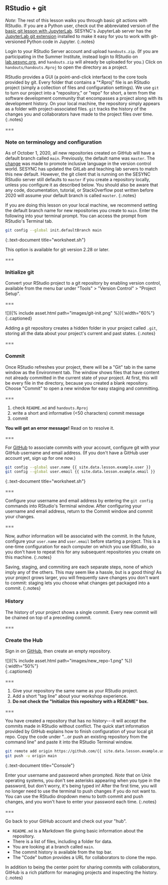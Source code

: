 ---
---

## RStudio + git

*Note*: The rest of this lesson walks you through basic git actions with RStudio.
If you are a Python user, check out the abbreviated version of the [basic git lesson with JupyterLab](https://cyberhelp.sesync.org/basic-git-lesson/git_and_jupyterlab.html). 
SESYNC's JupyterLab server has the [JupyterLab git extension](https://github.com/jupyterlab/jupyterlab-git#readme) 
installed to make it easy for you to work with git-versioned Python code in Jupyter.
{:.notes}

Login to your RStudio Server account and upload `handouts.zip`. (If you are participating in the Summer Institute, instead login to RStudio on [lab.sesync.org](https://lab.sesync.org), and `handouts.zip` will already be uploaded for you.) Click on `handouts/handouts.Rproj` to open the directory as a project.

RStudio provides a GUI (a point-and-click interface) to the core tools provided by git. 
Every folder that contains a "*.Rproj" file is an RStudio project (simply a collection of files
and configuration settings). We use `git` to turn our project into a
"repository," or "repo" for short, a term from the software development community that encompasses a
project along with its development history. On your local machine, the repository 
simply appears as a folder with project-associated files. `git` tracks the history
of the changes you and collaborators have made to the project files over time.
{:.notes}

===

### Note on terminology and configuration

As of October 1, 2020, all new repositories created on GitHub will have a default branch
called `main`. Previously, the default name was `master`. The [change](https://github.com/github/renaming) was
made to promote inclusive language in the version control world. SESYNC has updated 
the GitLab and teaching lab servers to match this new default. However, the git client that is running
on the SESYNC RStudio server still defaults to `master` if you create a repository locally, 
unless you configure it as described below.
You should also be aware that any code, documentation, tutorial, or StackOverflow
post written before 2020 will assume your default branch is called `master`. 
{:.notes}

If you are doing this lesson on your local machine, we recommend setting the
default branch name for new repositories you create to `main`. Enter the
following into your terminal prompt. You can access the prompt from RStudio's
Terminal tab.

~~~bash
git config --global init.defaultBranch main
~~~
{:.text-document title="worksheet.sh"}

This option is available for git version 2.28 or later. 

===

### Initialize git

Convert your RStudio project to a git repository by enabling version control,
available from the menu bar under "Tools" > "Version Control" > "Project Setup".

===

![]({% include asset.html path="images/git-init.png" %}){:width="60%"}  
{:.captioned}

Adding a git repository creates a hidden folder in your project called `.git`,
storing all the data about your project's current and past states.
{:.notes}

===

### Commit

Once RStudio refreshes your project, there will be a "Git" tab in the same
window as the Environment tab. The window shows files that have content not
already committed in the current state of your project. At first, this
will be every file in the directory, because you created a blank repository.
Choose "Commit" to open a new window for easy staging and committing.

===

1. check `README.md` and `handouts.Rproj`
1. write a short and informative (<50 characters) commit message
1. commit 

**You will get an error message!** Read on to resolve it.

===

For [GitHub](https://github.com) to associate commits with your account, 
configure git with your GitHub username and email address. 
(If you don't have a GitHub user account yet, sign up for one now.)

~~~bash
git config --global user.name {{ site.data.lesson.example.user }}
git config --global user.email {{ site.data.lesson.example.email }}
~~~
{:.text-document title="worksheet.sh"}

===

Configure your username and email address by entering the `git config` 
commands into RStudio's Terminal window. 
After configuring your username and email address, return to the Commit
window and commit your changes. 

===

Now, author information will be associated with the commit.
In the future, configure your `user.name` and
`user.email` before starting a project. 
This is a one-time configuration for each computer on which you use
RStudio, so you don't have to repeat this for any subsequent repositories you
create on this machine.
{:.notes}

Saving, staging, and commiting are each separate steps, none of which imply any
of the others. This may seem like a hassle, but is a good thing! As your project
grows larger, you will frequently save changes you don't want to commit: staging
lets you choose what changes get packaged into a commit.
{:.notes}

### History

The history of your project shows a single commit. Every new commit will be
chained on top of a preceding commit.

===

### Create the Hub

Sign in on [GitHub](https://github.com), then create an empty
repository.

![]({% include asset.html path="images/new_repo-1.png" %}){:width="50%"}  
{:.captioned}

===

1. Give your repository the same name as your RStudio project.
1. Add a short "tag line" about your workshop experience.
1. **Do not check the "Initialize this repository with a README" box.**

===

You have created a repository that has no history---it will accept the commits
made in RStudio without conflict. The quick start information provided by GitHub
explains how to finish configuration of your local git repo. Copy 
the code under "...or push an existing repository from the command line" and paste
it into the RStudio Terminal window.

~~~bash
git remote add origin https://github.com/{{ site.data.lesson.example.user }}/handouts.git
git push -u origin main
~~~
{:.text-document title="Console"}

Enter your username and password when prompted. *Note* that on 
Unix operating systems, you don't see asterisks appearing when you
type in the password, but don't worry, it's being typed in! After the first time,
you will no longer need to use the terminal to push changes if you do not want
to. You can use the RStudio dropdown menu to both commit and push changes, and
you won't have to enter your password each time.
{:.notes}

===

Go back to your GitHub account and check out your "hub".

- `README.md` is a Markdown file giving basic information about the repository.
- There is a list of files, including a folder for data.
- You are looking at a branch called `main`.
- The commit history is available from the top bar.
- The "Code" button provides a URL for collaborators to clone the repo.

In addition to being the center point for sharing commits with collaborators,
GitHub is a rich platform for managing projects and inspecting the history.
{:.notes}
